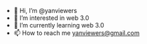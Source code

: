- 👋 Hi, I’m @yanviewers
- 👀 I’m interested in  web 3.0
- 🌱 I’m currently learning web 3.0
- 📫 How to reach me yanviewers@gmail.com

<!---
yanviewers/yanviewers is a ✨ special ✨ repository because its `README.md` (this file) appears on your GitHub profile.
You can click the Preview link to take a look at your changes.
--->
